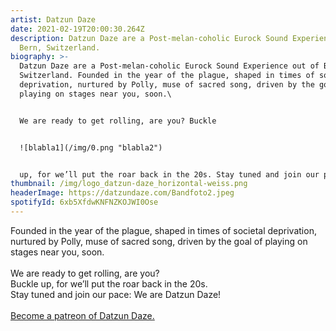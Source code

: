 ```yaml
---
artist: Datzun Daze
date: 2021-02-19T20:00:30.264Z
description: Datzun Daze are a Post-melan-coholic Eurock Sound Experience out of
  Bern, Switzerland.
biography: >-
  Datzun Daze are a Post-melan-coholic Eurock Sound Experience out of Bern,
  Switzerland. Founded in the year of the plague, shaped in times of societal
  deprivation, nurtured by Polly, muse of sacred song, driven by the goal of
  playing on stages near you, soon.\


  We are ready to get rolling, are you? Buckle 


  ![blabla1](/img/0.png "blabla2")


  up, for we’ll put the roar back in the 20s. Stay tuned and join our pace: We are Datzun Daze!
thumbnail: /img/logo_datzun-daze_horizontal-weiss.png
headerImage: https://datzundaze.com/Bandfoto2.jpeg
spotifyId: 6xb5XfdwKNFNZKOJWI0Ose
---
```

<!--StartFragment-->

Founded in the year of the plague, shaped in times of societal deprivation, nurtured by Polly, muse of sacred song, driven by the goal of playing on stages near you, soon.\
\
We are ready to get rolling, are you?\
Buckle up, for we’ll put the roar back in the 20s.\
Stay tuned and join our pace: We are Datzun Daze!\
\
[Become a patreon of Datzun Daze.](https://www.patreon.com/Datzundaze)

<!--EndFragment-->